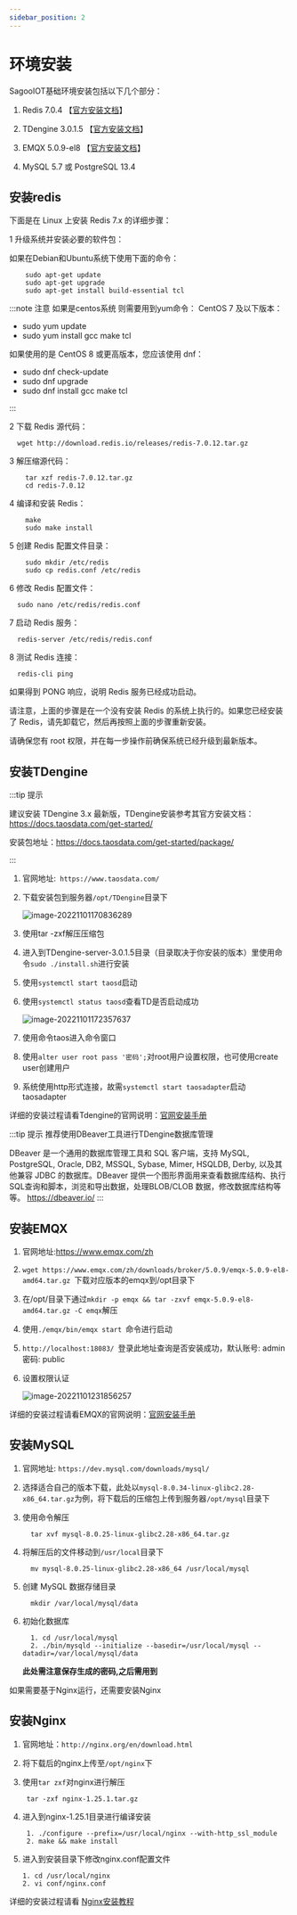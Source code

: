 ```yaml
---
sidebar_position: 2
---
```

# 环境安装

SagooIOT基础环境安装包括以下几个部分：

1. Redis 7.0.4   【[官方安装文档](https://redis.io/docs/getting-started/installation/)】

2. TDengine 3.0.1.5 【[官方安装文档](https://docs.taosdata.com/get-started/package/)】

3. EMQX 5.0.9-el8  【[官方安装文档](https://www.emqx.io/docs/zh/v5.1/getting-started/getting-started.html)】 

4. MySQL 5.7 或 PostgreSQL 13.4


## 安装redis

下面是在 Linux 上安装 Redis 7.x 的详细步骤：

1 升级系统并安装必要的软件包：

如果在Debian和Ubuntu系统下使用下面的命令：

```shell
    sudo apt-get update
    sudo apt-get upgrade
    sudo apt-get install build-essential tcl
```

:::note 注意
如果是centos系统 则需要用到yum命令：
  CentOS 7 及以下版本：
* sudo yum update
* sudo yum install gcc make tcl

如果使用的是 CentOS 8 或更高版本，您应该使用 dnf：
* sudo dnf check-update
* sudo dnf upgrade
* sudo dnf install gcc make tcl

:::

2 下载 Redis 源代码：

```shell
  wget http://download.redis.io/releases/redis-7.0.12.tar.gz

```


3 解压缩源代码：

```shell
    tar xzf redis-7.0.12.tar.gz
    cd redis-7.0.12
```


4 编译和安装 Redis：
```shell
    make
    sudo make install
```

5 创建 Redis 配置文件目录：

```shell
    sudo mkdir /etc/redis
    sudo cp redis.conf /etc/redis
```

6 修改 Redis 配置文件：

```shell
  sudo nano /etc/redis/redis.conf

```
7 启动 Redis 服务：
```shell
  redis-server /etc/redis/redis.conf

```
8 测试 Redis 连接：

```shell
  redis-cli ping

```

如果得到 PONG 响应，说明 Redis 服务已经成功启动。

请注意，上面的步骤是在一个没有安装 Redis 的系统上执行的。如果您已经安装了 Redis，请先卸载它，然后再按照上面的步骤重新安装。

请确保您有 root 权限，并在每一步操作前确保系统已经升级到最新版本。

##  安装TDengine

:::tip 提示

建议安装 TDengine 3.x 最新版，TDengine安装参考其官方安装文档：https://docs.taosdata.com/get-started/

安装包地址：https://docs.taosdata.com/get-started/package/

:::

1. 官网地址:` https://www.taosdata.com/`

2. 下载安装包到服务器`/opt/TDengine`目录下

   ![image-20221101170836289](../imgs/install/image-20221101170836289.png)

3. 使用tar -zxf解压压缩包

4. 进入到TDengine-server-3.0.1.5目录（目录取决于你安装的版本）里使用命令`sudo ./install.sh`进行安装

5. 使用`systemctl start taosd`启动

6. 使用`systemctl status taosd`查看TD是否启动成功

   ![image-20221101172357637](../imgs/install/image-20221101172357637.png)

7. 使用命令taos进入命令窗口

8. 使用`alter user root pass '密码';`对root用户设置权限，也可使用create user创建用户

9. 系统使用http形式连接，故需`systemctl start taosadapter`启动taosadapter

详细的安装过程请看Tdengine的官网说明：[官网安装手册](https://docs.taosdata.com/get-started/package/)

:::tip 提示 推荐使用DBeaver工具进行TDengine数据库管理

DBeaver  是一个通用的数据库管理工具和 SQL 客户端，支持 MySQL, PostgreSQL, Oracle, DB2, MSSQL, Sybase, Mimer, HSQLDB, Derby, 以及其他兼容 JDBC 的数据库。DBeaver 提供一个图形界面用来查看数据库结构、执行SQL查询和脚本，浏览和导出数据，处理BLOB/CLOB 数据，修改数据库结构等等。
https://dbeaver.io/
:::


## 安装EMQX

1. 官网地址:https://www.emqx.com/zh

2. `wget https://www.emqx.com/zh/downloads/broker/5.0.9/emqx-5.0.9-el8-amd64.tar.gz `下载对应版本的emqx到/opt目录下

3. 在/opt/目录下通过`mkdir -p emqx && tar -zxvf emqx-5.0.9-el8-amd64.tar.gz -C emqx`解压

4. 使用`./emqx/bin/emqx start `命令进行启动

5. `http://localhost:18083/ `登录此地址查询是否安装成功，默认账号: admin 密码: public

6. 设置权限认证

   ![image-20221101231856257](../imgs/install/image-20221101231856257.png)

详细的安装过程请看EMQX的官网说明：[官网安装手册](https://www.emqx.io/docs/zh/v5.0/deploy/install.html)


## 安装MySQL

1. 官网地址: `https://dev.mysql.com/downloads/mysql/`

2. 选择适合自己的版本下载，此处以`mysql-8.0.34-linux-glibc2.28-x86_64.tar.gz`为例，将下载后的压缩包上传到服务器`/opt/mysql`目录下

3. 使用命令解压

   ```shell
     tar xvf mysql-8.0.25-linux-glibc2.28-x86_64.tar.gz
   ```

4. 将解压后的文件移动到`/usr/local`目录下
   
   ```shell
     mv mysql-8.0.25-linux-glibc2.28-x86_64 /usr/local/mysql
   ```

5. 创建 MySQL 数据存储目录

   ```shell
     mkdir /var/local/mysql/data
   ```

6. 初始化数据库
   
   ```shell
     1. cd /usr/local/mysql
     2. ./bin/mysqld --initialize --basedir=/usr/local/mysql --datadir=/var/local/mysql/data
   ```
   **此处需注意保存生成的密码,之后需用到**


如果需要基于Nginx运行，还需要安装Nginx

## 安装Nginx

1. 官网地址：`http://nginx.org/en/download.html`

2. 将下载后的nginx上传至`/opt/nginx`下

3. 使用`tar zxf`对nginx进行解压

   ```shell
    tar -zxf nginx-1.25.1.tar.gz
   ```

4. 进入到nginx-1.25.1目录进行编译安装

   ```shell
    1. ./configure --prefix=/usr/local/nginx --with-http_ssl_module
    2. make && make install
   ```

5. 进入到安装目录下修改nginx.conf配置文件

   ```shell
   1. cd /usr/local/nginx
   2. vi conf/nginx.conf
   ```

详细的安装过程请看 [Nginx安装教程](https://www.runoob.com/linux/nginx-install-setup.html)
